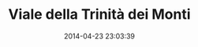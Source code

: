 --- 
layout: entry
title: Viale della Trinità dei Monti
location: Rome, Italy
date_taken: April 2014
camera: Leica M9
lens: Leica Elmarit-M 28mm f/2.8 Asph
image: GRS-20140421-161823
date: 2014-04-23 23:03:39
category: notebook
excerpt:
tags: [14 to 18 years, boys, bw, car, gang, hand, hoodie, madonna, necklace, punks, scissors, shirt]
---